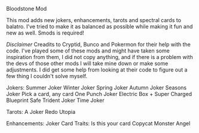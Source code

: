 Bloodstone Mod

This mod adds new jokers, enhancements, tarots and spectral cards to balatro. I've tried to make it as balanced as possible while making it fun and new as well.
Smods is required!

*Disclaimer*
Creadits to Cryptid, Bunco and Pokermon for their help with the code.
I've played some of these mods and might have taken some inspiration from them, I did not copy anything, and if there is a problem with the devs of those other mods I will take mine down or make some adjustments. I did get some help from looking at their code to figure out a few thing I couldn't solve myself.

Jokers:
Summer Joker
Winter Joker
Spring Joker
Autumn Joker
Seasons Joker
Pick a card, any card
One Punch Joker
Electric Box
+
Super Charged Blueprint
Safe
Trident Joker
Time Joker

Tarots:
A Joker
Redo
Utopia

Enhancements:
Joker Card
Traits:
Is this your card
Copycat
Monster
Angel
